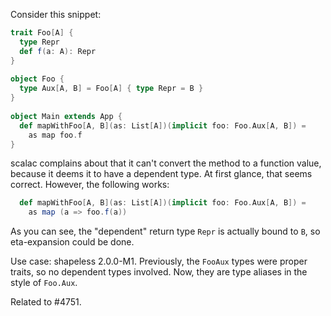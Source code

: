 Consider this snippet:

```scala
trait Foo[A] {
  type Repr
  def f(a: A): Repr
}
 
object Foo {
  type Aux[A, B] = Foo[A] { type Repr = B }
}
 
object Main extends App {
  def mapWithFoo[A, B](as: List[A])(implicit foo: Foo.Aux[A, B]) =
    as map foo.f
}
```

scalac complains about that it can't convert the method to a function value, because it deems it to have a dependent type. At first glance, that seems correct. However, the following works:

```scala
  def mapWithFoo[A, B](as: List[A])(implicit foo: Foo.Aux[A, B]) =
    as map (a => foo.f(a))
```

As you can see, the "dependent" return type `Repr` is actually bound to `B`, so eta-expansion could be done.

Use case: shapeless 2.0.0-M1. Previously, the `FooAux` types were proper traits, so no dependent types involved. Now, they are type aliases in the style of `Foo.Aux`.

Related to #4751.
